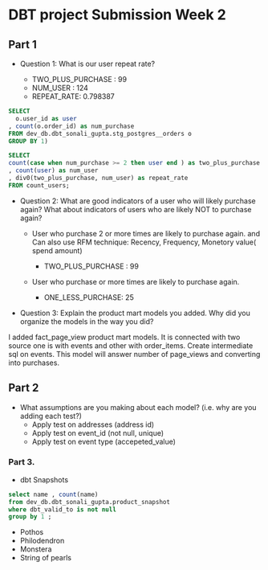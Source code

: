 # DBT project Submission Week 2

## Part 1

* Question 1: What is our user repeat rate?
  
  * TWO_PLUS_PURCHASE : 99
  * NUM_USER	 : 124
  * REPEAT_RATE: 0.798387

``` sql WITH count_users as (
SELECT 
  o.user_id as user 
, count(o.order_id) as num_purchase
FROM dev_db.dbt_sonali_gupta.stg_postgres__orders o 
GROUP BY 1) 

SELECT  
count(case when num_purchase >= 2 then user end ) as two_plus_purchase
, count(user) as num_user 
, div0(two_plus_purchase, num_user) as repeat_rate
FROM count_users;
``` 

* Question 2: What are good indicators of a user who will likely purchase again? What about indicators of users who are likely NOT to purchase again?
  
  * User who purchase 2 or more times are likely to purchase again. and Can also use RFM technique: Recency, Frequency, Monetory value( spend amount)
    
    * TWO_PLUS_PURCHASE : 99

  * User who purchase or more times are likely to purchase again.
      * ONE_LESS_PURCHASE: 25

* Question 3: Explain the product mart models you added. Why did you organize the models in the way you did?

I added fact_page_view product mart models. It is connected with two source one is with events and other with order_items. Create intermediate sql on events. This model will answer number of page_views and converting into purchases.

## Part 2

* What assumptions are you making about each model? (i.e. why are you adding each test?)
    * Apply test on addresses (address id)
    * Apply test on event_id (not null, unique)
    * Apply test on event type (accepeted_value)

### Part 3. 
   * dbt Snapshots 

``` sql
select name , count(name)
from dev_db.dbt_sonali_gupta.product_snapshot
where dbt_valid_to is not null
group by 1 ;
```
* Pothos
* Philodendron
* Monstera
* String of pearls
  








    
